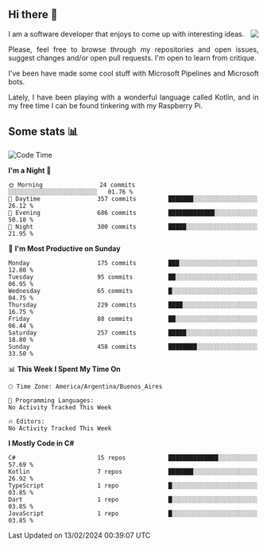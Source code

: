 ## Hi there :slightly_smiling_face:

<img src="https://github-readme-stats.vercel.app/api?username=victorgrycuk&show_icons=true&count_private=true&title_color=F7941E&icon_color=F7941E" align="right">

<p align="justify">
I am a software developer that enjoys to come up with interesting ideas.
<p/>

<p align= "justify">
Please, feel free to browse through my repositories and open issues, suggest changes and/or open pull requests. I'm open to learn from critique.
<p/>


<p align= "justify">
I've been have made some cool stuff with Microsoft Pipelines and Microsoft bots.
<p/>

<p align= "justify">
Lately, I have been playing with a wonderful language called Kotlin, and in my free time I can be found tinkering with my Raspberry Pi.
<p/>

## Some stats :bar_chart:
<!--START_SECTION:waka-->
![Code Time](http://img.shields.io/badge/Code%20Time-1%2C846%20hrs%2020%20mins-blue)

**I'm a Night 🦉** 

```text
🌞 Morning                24 commits          ░░░░░░░░░░░░░░░░░░░░░░░░░   01.76 % 
🌆 Daytime                357 commits         ███████░░░░░░░░░░░░░░░░░░   26.12 % 
🌃 Evening                686 commits         █████████████░░░░░░░░░░░░   50.18 % 
🌙 Night                  300 commits         █████░░░░░░░░░░░░░░░░░░░░   21.95 % 
```
📅 **I'm Most Productive on Sunday** 

```text
Monday                   175 commits         ███░░░░░░░░░░░░░░░░░░░░░░   12.80 % 
Tuesday                  95 commits          ██░░░░░░░░░░░░░░░░░░░░░░░   06.95 % 
Wednesday                65 commits          █░░░░░░░░░░░░░░░░░░░░░░░░   04.75 % 
Thursday                 229 commits         ████░░░░░░░░░░░░░░░░░░░░░   16.75 % 
Friday                   88 commits          ██░░░░░░░░░░░░░░░░░░░░░░░   06.44 % 
Saturday                 257 commits         █████░░░░░░░░░░░░░░░░░░░░   18.80 % 
Sunday                   458 commits         ████████░░░░░░░░░░░░░░░░░   33.50 % 
```


📊 **This Week I Spent My Time On** 

```text
🕑︎ Time Zone: America/Argentina/Buenos_Aires

💬 Programming Languages: 
No Activity Tracked This Week

🔥 Editors: 
No Activity Tracked This Week
```

**I Mostly Code in C#** 

```text
C#                       15 repos            ██████████████░░░░░░░░░░░   57.69 % 
Kotlin                   7 repos             ███████░░░░░░░░░░░░░░░░░░   26.92 % 
TypeScript               1 repo              █░░░░░░░░░░░░░░░░░░░░░░░░   03.85 % 
Dart                     1 repo              █░░░░░░░░░░░░░░░░░░░░░░░░   03.85 % 
JavaScript               1 repo              █░░░░░░░░░░░░░░░░░░░░░░░░   03.85 % 
```




 Last Updated on 13/02/2024 00:39:07 UTC
<!--END_SECTION:waka-->

